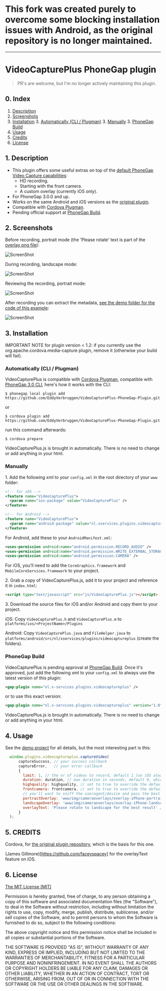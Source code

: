 # This fork was created purely to overcome some blocking installation issues with Android, as the original repository is no longer maintained.

---

# VideoCapturePlus PhoneGap plugin

> PR's are welcome, but I'm no longer actively maintaining this plugin.

## 0. Index

1. [Description](https://github.com/EddyVerbruggen/VideoCapturePlus-PhoneGap-Plugin#1-description)
2. [Screenshots](https://github.com/EddyVerbruggen/VideoCapturePlus-PhoneGap-Plugin#2-screenshots)
3. [Installation](https://github.com/EddyVerbruggen/VideoCapturePlus-PhoneGap-Plugin#3-installation)
	3. [Automatically (CLI / Plugman)](https://github.com/EddyVerbruggen/VideoCapturePlus-PhoneGap-Plugin#automatically-cli--plugman)
	3. [Manually](https://github.com/EddyVerbruggen/VideoCapturePlus-PhoneGap-Plugin#manually)
	3. [PhoneGap Build](https://github.com/EddyVerbruggen/VideoCapturePlus-PhoneGap-Plugin#phonegap-build)
4. [Usage](https://github.com/EddyVerbruggen/VideoCapturePlus-PhoneGap-Plugin#4-usage)
5. [Credits](https://github.com/EddyVerbruggen/VideoCapturePlus-PhoneGap-Plugin#5-credits)
6. [License](https://github.com/EddyVerbruggen/VideoCapturePlus-PhoneGap-Plugin#6-license)

## 1. Description

* This plugin offers some useful extras on top of the [default PhoneGap Video Capture capabilities](http://docs.phonegap.com/en/3.3.0/cordova_media_capture_capture.md.html#capture.captureVideo):
  * HD recording.
  * Starting with the front camera.
  * A custom overlay (currently iOS only).
* For PhoneGap 3.0.0 and up.
* Works on the same Android and iOS versions as the [original plugin](http://docs.phonegap.com/en/3.3.0/cordova_media_capture_capture.md.html#capture.captureVideo).
* Compatible with [Cordova Plugman](https://github.com/apache/cordova-plugman).
* Pending official support at [PhoneGap Build](https://build.phonegap.com/plugins).

## 2. Screenshots

Before recording, portrait mode (the 'Please rotate' text is part of the [overlay png file](demo/img/cameraoverlays/overlay-iPhone-portrait.png)):

![ScreenShot](screenshots/screenshot-before-recording-portrait.png)

During recording, landscape mode:

![ScreenShot](screenshots/screenshot-during-recording-landscape.png)

Reviewing the recording, portrait mode:

![ScreenShot](screenshots/screenshot-reviewing-recording-landscape.png)

After recording you can extract the metadata, [see the demo folder for the code of this example](demo):

![ScreenShot](screenshots/screenshot-after-recording.png)

## 3. Installation


IMPORTANT NOTE for plugin version < 1.2: if you currently use the org.apache.cordova.media-capture plugin, remove it (otherwise your build will fail).


### Automatically (CLI / Plugman)
VideoCapturePlus is compatible with [Cordova Plugman](https://github.com/apache/cordova-plugman), compatible with [PhoneGap 3.0 CLI](http://docs.phonegap.com/en/3.0.0/guide_cli_index.md.html#The%20Command-line%20Interface_add_features), here's how it works with the CLI:

```
$ phonegap local plugin add https://github.com/EddyVerbruggen/VideoCapturePlus-PhoneGap-Plugin.git
```
or
```
$ cordova plugin add https://github.com/EddyVerbruggen/VideoCapturePlus-PhoneGap-Plugin.git
```
run this command afterwards:
```
$ cordova prepare
```

VideoCapturePlus.js is brought in automatically. There is no need to change or add anything in your html.

### Manually

1\. Add the following xml to your `config.xml` in the root directory of your `www` folder:
```xml
<!-- for iOS -->
<feature name="VideoCapturePlus">
  <param name="ios-package" value="VideoCapturePlus" />
</feature>
```
```xml
<!-- for Android -->
<feature name="VideoCapturePlus">
  <param name="android-package" value="nl.xservices.plugins.videocaptureplus.VideoCapturePlus" />
</feature>
```

For Android, add these to your `AndroidManifest.xml`:
```xml
<uses-permission android:name="android.permission.RECORD_AUDIO" />
<uses-permission android:name="android.permission.WRITE_EXTERNAL_STORAGE" />
<uses-permission android:name="android.permission.CAMERA" />
```

For iOS, you'll need to add the `CoreGraphics.framework` and `MobileCoreServices.framework` to your project.

2\. Grab a copy of VideoCapturePlus.js, add it to your project and reference it in `index.html`:
```html
<script type="text/javascript" src="js/VideoCapturePlus.js"></script>
```

3\. Download the source files for iOS and/or Android and copy them to your project.

iOS: Copy `VideoCapturePlus.h` and `VideoCapturePlus.m` to `platforms/ios/<ProjectName>/Plugins`

Android: Copy `VideoCapturePlus.java` and `FileHelper.java` to `platforms/android/src/nl/xservices/plugins/videocaptureplus` (create the folders).

### PhoneGap Build

VideoCapturePlus is pending approval at [PhoneGap Build](http://build.phonegap.com/plugins). Once it's approved, just add the following xml to your `config.xml` to always use the latest version of this plugin:
```xml
<gap:plugin name="nl.x-services.plugins.videocaptureplus" />
```
or to use this exact version:
```xml
<gap:plugin name="nl.x-services.plugins.videocaptureplus" version="1.0" />
```

VideoCapturePlus.js is brought in automatically. There is no need to change or add anything in your html.

## 4. Usage
See the [demo project](demo) for all details, but the most interesting part is this:
```javascript
  window.plugins.videocaptureplus.captureVideo(
      captureSuccess, // your success callback
      captureError,   // your error callback
      {
        limit: 1, // the nr of videos to record, default 1 (on iOS always 1)
        duration: duration, // max duration in seconds, default 0, which is 'forever'
        highquality: highquality, // set to true to override the default low quality setting
        frontcamera: frontcamera, // set to true to override the default backfacing camera setting. iOS: works fine, Android: YMMV (#18)
        // you'll want to sniff the useragent/device and pass the best overlay based on that.. assuming iphone here
        portraitOverlay: 'www/img/cameraoverlays/overlay-iPhone-portrait.png', // put the png in your www folder
        landscapeOverlay: 'www/img/cameraoverlays/overlay-iPhone-landscape.png', // not passing an overlay means no image is shown for the landscape orientation
        overlayText: 'Please rotate to landscape for the best result' // iOS only
      }
  );
```

## 5. CREDITS ##

Cordova, for [the original plugin repository](https://github.com/apache/cordova-plugin-media-capture), which is the basis for this one.

(James Gillmore)[https://github.com/faceyspacey] for the overlayText feature on iOS.

## 6. License

[The MIT License (MIT)](http://www.opensource.org/licenses/mit-license.html)

Permission is hereby granted, free of charge, to any person obtaining a copy
of this software and associated documentation files (the "Software"), to deal
in the Software without restriction, including without limitation the rights
to use, copy, modify, merge, publish, distribute, sublicense, and/or sell
copies of the Software, and to permit persons to whom the Software is
furnished to do so, subject to the following conditions:

The above copyright notice and this permission notice shall be included in
all copies or substantial portions of the Software.

THE SOFTWARE IS PROVIDED "AS IS", WITHOUT WARRANTY OF ANY KIND, EXPRESS OR
IMPLIED, INCLUDING BUT NOT LIMITED TO THE WARRANTIES OF MERCHANTABILITY,
FITNESS FOR A PARTICULAR PURPOSE AND NONINFRINGEMENT. IN NO EVENT SHALL THE
AUTHORS OR COPYRIGHT HOLDERS BE LIABLE FOR ANY CLAIM, DAMAGES OR OTHER
LIABILITY, WHETHER IN AN ACTION OF CONTRACT, TORT OR OTHERWISE, ARISING FROM,
OUT OF OR IN CONNECTION WITH THE SOFTWARE OR THE USE OR OTHER DEALINGS IN
THE SOFTWARE.
